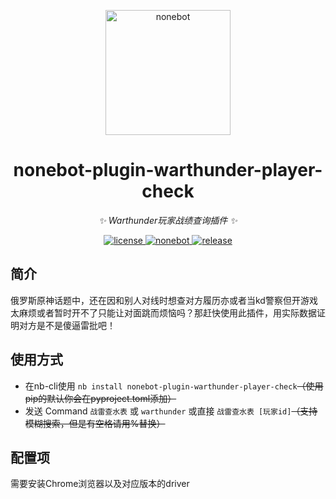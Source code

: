 <p align="center">
  <a href="https://v2.nonebot.dev/"><img src="https://v2.nonebot.dev/logo.png" width="200" height="200" alt="nonebot"></a>
</p>
<div align="center">

# nonebot-plugin-warthunder-player-check
_✨ Warthunder玩家战绩查询插件 ✨_

<a href="https://github.com/Utmost-Happiness-Planet/uhpstatus/blob/main/LICENSE">
    <img src="https://img.shields.io/badge/license-GPL%20v3.0-orange" alt="license">
  </a>
  <a href="https://github.com/nonebot/nonebot2">
    <img src="https://img.shields.io/badge/nonebot-v2-red" alt="nonebot">
  </a>
  <a href="">
    <img src="https://img.shields.io/badge/release-v3.0-blueviolet" alt="release">
</a>
</div>

## 简介
俄罗斯原神话题中，还在因和别人对线时想查对方履历亦或者当kd警察但开游戏太麻烦或者暂时开不了只能让对面跳而烦恼吗？那赶快使用此插件，用实际数据证明对方是不是傻逼雷批吧！

## 使用方式
 - 在nb-cli使用 `nb install nonebot-plugin-warthunder-player-check`~~（使用pip的默认你会在pyproject.toml添加）~~
 - 发送 Command `战雷查水表` 或 `warthunder` 或直接 `战雷查水表 [玩家id]`~~（支持模糊搜索，但是有空格请用%替换）~~

## 配置项
  需要安装Chrome浏览器以及对应版本的driver<a href="https://github.com/Utmost-Happiness-Planet/uhpstatus/blob/main/LICENSE">